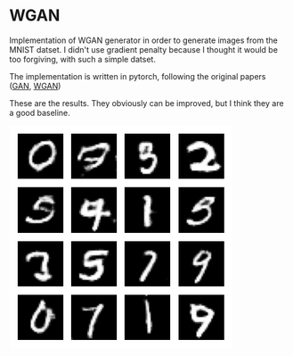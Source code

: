 # WGAN

Implementation of WGAN generator in order to generate images from the MNIST datset. 
I didn't use gradient penalty because I thought it would be too forgiving, with such a simple datset.

The implementation is written in pytorch, following the original papers ([GAN](https://arxiv.org/abs/1406.2661), [WGAN](https://arxiv.org/abs/1701.07875))

These are the results. They obviously can be improved, but I think they are a good baseline. 

![Figure_1](/Figure_1.png)
